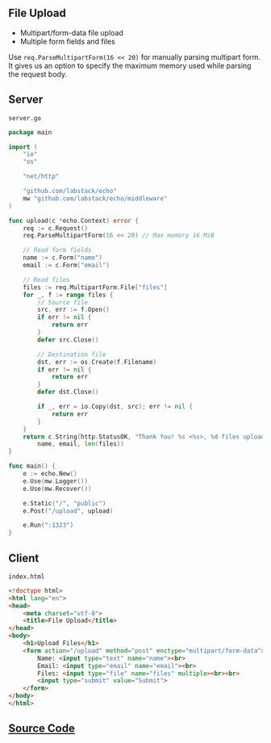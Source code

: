 ## File Upload

- Multipart/form-data file upload
- Multiple form fields and files

Use `req.ParseMultipartForm(16 << 20)` for manually parsing multipart form. It gives
us an option to specify the maximum memory used while parsing the request body. 

## Server

`server.go`

```go
package main

import (
	"io"
	"os"

	"net/http"

	"github.com/labstack/echo"
	mw "github.com/labstack/echo/middleware"
)

func upload(c *echo.Context) error {
	req := c.Request()
	req.ParseMultipartForm(16 << 20) // Max memory 16 MiB

	// Read form fields
	name := c.Form("name")
	email := c.Form("email")

	// Read files
	files := req.MultipartForm.File["files"]
	for _, f := range files {
		// Source file
		src, err := f.Open()
		if err != nil {
			return err
		}
		defer src.Close()

		// Destination file
		dst, err := os.Create(f.Filename)
		if err != nil {
			return err
		}
		defer dst.Close()

		if _, err = io.Copy(dst, src); err != nil {
			return err
		}
	}
	return c.String(http.StatusOK, "Thank You! %s <%s>, %d files uploaded successfully.",
		name, email, len(files))
}

func main() {
	e := echo.New()
	e.Use(mw.Logger())
	e.Use(mw.Recover())

	e.Static("/", "public")
	e.Post("/upload", upload)

	e.Run(":1323")
}
```

## Client

`index.html`

```html
<!doctype html>
<html lang="en">
<head>
    <meta charset="utf-8">
    <title>File Upload</title>
</head>
<body>
    <h1>Upload Files</h1>
    <form action="/upload" method="post" enctype="multipart/form-data">
        Name: <input type="text" name="name"><br>
        Email: <input type="email" name="email"><br>
        Files: <input type="file" name="files" multiple><br><br>
        <input type="submit" value="Submit">
    </form>
</body>
</html>

```

## [Source Code](https://github.com/labstack/echo/blob/master/recipes/file-upload)
